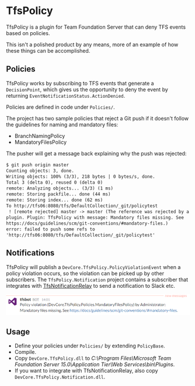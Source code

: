 # TfsPolicy

TfsPolicy is a plugin for Team Foundation Server that can deny TFS events based on policies.

This isn't a polished product by any means, more of an example of how these things can be accomplished. 

## Policies

TfsPolicy works by subscribing to TFS events that generate a `DecisionPoint`, which gives us the opportunity to deny the event by returning `EventNotificationStatus.ActionDenied`.

Policies are defined in code under `Policies/`.

The project has two sample policies that reject a Git push if it doesn't follow the guidelines for naming and mandatory files:

* BranchNamingPolicy
* MandatoryFilesPolicy

The pusher will get a message back explaining why the push was rejected:

```
$ git push origin master
Counting objects: 3, done.
Writing objects: 100% (3/3), 218 bytes | 0 bytes/s, done.
Total 3 (delta 0), reused 0 (delta 0)
remote: Analyzing objects... (3/3) (1 ms)
remote: Storing packfile... done (44 ms)
remote: Storing index... done (62 ms)
To http://tfs06:8080/tfs/DefaultCollection/_git/policytest
 ! [remote rejected] master -> master (The reference was rejected by a plugin. Plugin: TfsPolicy with message: Mandatory files missing. See https://docs/guidelines/scm/git-conventions/#mandatory-files.)
error: failed to push some refs to 'http://tfs06:8080/tfs/DefaultCollection/_git/policytest'
```

## Notifications

TfsPolicy will publish a `DevCore.TfsPolicy.PolicyViolationEvent` when a policy violation occurs, so the violation can be picked up by other subscribers. The `TfsPolicy.Notification` project contains a subscriber that integrates with [TfsNotificationRelay](https://github.com/kria/TfsNotificationRelay) to send a notification to Slack etc.

![Slack notification](slack-notification.png)

## Usage

* Define your policies under `Policies/` by extending `PolicyBase`.
* Compile.
* Copy `DevCore.TfsPolicy.dll` to *C:\Program Files\Microsoft Team Foundation Server 15.0\Application Tier\Web Services\bin\Plugins*.
* If you want to integrate with TfsNotificationRelay, also copy `DevCore.TfsPolicy.Notification.dll`.
